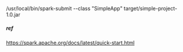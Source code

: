 


/usr/local/bin/spark-submit --class "SimpleApp"  target/simple-project-1.0.jar





##### ref
https://spark.apache.org/docs/latest/quick-start.html



